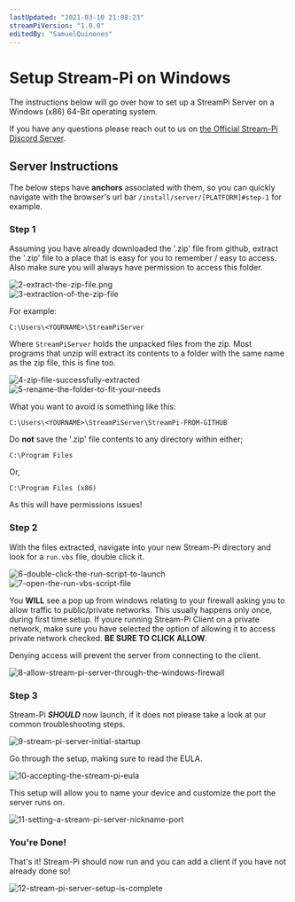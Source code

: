 ```yaml
---
lastUpdated: "2021-03-10 21:08:23"
streamPiVersion: "1.0.0"
editedBy: "SamuelQuinones"
---
```


# Setup Stream-Pi on Windows

The instructions below will go over how to set up a StreamPi Server on a Windows (x86) 64-Bit operating system.

If you have any questions please reach out to us on [the Official Stream-Pi Discord Server](https://discord.gg/BExqGmk).

## Server Instructions

The below steps have **anchors** associated with them, so you can quickly navigate with the browser's url bar `/install/server/[PLATFORM]#step-1` for example.

### Step 1

Assuming you have already downloaded the '.zip' file from github, extract the '.zip' file to a place that is easy for you to remember / easy to access. Also make sure you will always have permission to access this folder.

![2-extract-the-zip-file.png](/images/screenshots/server/windows-x64/2-extract-the-zip-file.png)
<br />
![3-extraction-of-the-zip-file](/images/screenshots/server/windows-x64/3-extraction-of-the-zip-file.png)

For example:

```
C:\Users\<YOURNAME>\StreamPiServer
```

Where `StreamPiServer` holds the unpacked files from the zip. Most programs that unzip will extract its contents to a folder with the same name as the zip file, this is fine too.

![4-zip-file-successfully-extracted](/images/screenshots/server/windows-x64/4-zip-file-successfully-extracted.png)
<br />
![5-rename-the-folder-to-fit-your-needs](/images/screenshots/server/windows-x64/5-rename-the-folder-to-fit-your-needs.png)

What you want to avoid is something like this:

```
C:\Users\<YOURNAME>\StreamPiServer\StreamPi-FROM-GITHUB
```

Do **not** save the '.zip' file contents to any directory within either;

```
C:\Program Files
```

Or,

```
C:\Program Files (x86)
```

As this will have permissions issues!

### Step 2

With the files extracted, navigate into your new Stream-Pi directory and look for a `run.vbs` file, double click it.

![6-double-click-the-run-script-to-launch](/images/screenshots/server/windows-x64/6-double-click-the-run-script-to-launch.png)
<br/>
![7-open-the-run-vbs-script-file](/images/screenshots/server/windows-x64/7-open-the-run-vbs-script-file.png)

You **WILL** see a pop up from windows relating to your firewall asking you to allow traffic to public/private networks. This usually happens only once, during first time setup. If youre running Stream-Pi Client on a private network, make sure you have selected the option of allowing it to access private network checked. **BE SURE TO CLICK ALLOW**.

Denying access will prevent the server from connecting to the client.

![8-allow-stream-pi-server-through-the-windows-firewall](/images/screenshots/server/windows-x64/8-allow-stream-pi-server-through-the-windows-firewall.png)

### Step 3

Stream-Pi **_SHOULD_** now launch, if it does not please take a look at our common troubleshooting steps.

![9-stream-pi-server-initial-startup](/images/screenshots/server/windows-x64/9-stream-pi-server-initial-startup.png)

Go through the setup, making sure to read the EULA.

![10-accepting-the-stream-pi-eula](/images/screenshots/server/windows-x64/10-accepting-the-stream-pi-eula.png)

This setup will allow you to name your device and customize the port the server runs on.

![11-setting-a-stream-pi-server-nickname-port](/images/screenshots/server/windows-x64/11-setting-a-stream-pi-server-nickname-port.png)

### You're Done!

That's it! Stream-Pi should now run and you can add a client if you have not already done so!

![12-stream-pi-server-setup-is-complete](/images/screenshots/server/windows-x64/12-stream-pi-server-setup-is-complete.png)
